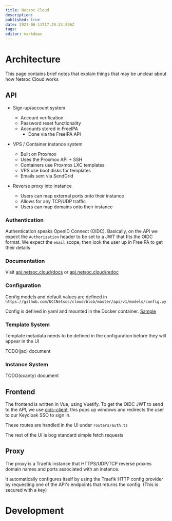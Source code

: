 ```yaml
---
title: Netsoc Cloud
description: 
published: true
date: 2021-06-11T17:28:24.896Z
tags: 
editor: markdown
---
```


# Architecture

This page contains brief notes that explain things that may be unclear about how Netsoc Cloud works

## API

* Sign-up/account system
	* Account verification
  * Password reset functionality
  * Accounts stored in FreeIPA
  	* Done via the FreeIPA API
  
* VPS / Container instance system
	* Built on Proxmox
  	* Uses the Proxmox API + SSH
	* Containers use Proxmox LXC templates
  * VPS use boot disks for templates
  * Emails sent via SendGrid

* Reverse proxy into instance
	* Users can map external ports onto their instance
  	* Allows for any TCP/UDP traffic
  * Users can map domains onto their instance

### Authentication

Authentication speaks OpenID Connect (OIDC). 
Basically, on the API we expect the `Authorization` header to be set to a JWT that fits the OIDC format. We expect the `email` scope, then look the user up in FreeIPA to get their details

### Documentation

Visit [api.netsoc.cloud/docs](http://api.netsoc.cloud/docs) or [api.netsoc.cloud/redoc](http://api.netsoc.cloud/redoc)

### Configuration

Config models and default values are defined in `https://github.com/UCCNetsoc/cloud/blob/master/api/v1/models/config.py`

Config is defined in yaml and mounted in the Docker container. [Sample](https://github.com/UCCNetsoc/cloud/blob/master/config.sample.yml)

### Template System

Template metadata needs to be defined in the configuration before they will appear in the UI

TODO(jac) document

### Instance System

TODO(ocanty) document

## Frontend

The frontend is written in Vue, using Vuetify.
To get the OIDC JWT to send to the API, we use [oidc-client](https://github.com/IdentityModel/oidc-client-js), this pops up windows and redirects the user to our Keycloak SSO to sign in.

These routes are handled in the UI under `routers/auth.ts`

The rest of the UI is bog standard simple fetch requests

## Proxy

The proxy is a Traefik instance that HTTPS/UDP/TCP reverse proxies domain names and ports associated with an instance.

It automatically configures itself by using the Traefik HTTP config provider by requesting one of the API's endpoints that returns the config. (This is secured with a key)

# Development
